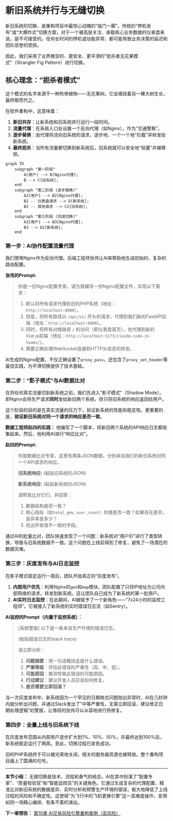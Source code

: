 # 新旧系统并行与无缝切换

新旧系统的切换，是重构项目中最惊心动魄的“临门一脚”。传统的“停机发布”或“大爆炸式”切换方案，对于一个被高层关注、承载核心业务数据的仪表盘来说，是不可接受的。任何长时间的停机或功能异常，都可能导致业务决策的延迟和团队信誉的受损。

因此，我们采用了业界推崇的、更安全、更平滑的“扼杀者无花果模式”（Strangler Fig Pattern）进行切换。

## 核心理念：“扼杀者模式”

这个模式的名字来源于一种热带植物——无花果树。它会缠绕着另一棵大树生长，最终取而代之。

在软件重构中，这意味着：
1.  **新旧共存**：让新系统和旧系统并行运行一段时间。
2.  **流量代理**：在系统入口处设置一个反向代理（如Nginx），作为“交通警察”。
3.  **逐步替换**：由代理将流向旧系统的请求，逐步地、一个一个地“拦截”并转发给新系统。
4.  **最终扼杀**：当所有流量都切换到新系统后，旧系统就可以安全地“枯萎”并被移除。

```mermaid
graph TD
    subgraph "第一阶段"
        A[用户] --> B[Nginx代理];
        B --> C[旧系统];
    end
    subgraph "第二阶段 (逐步替换)"
        A2[用户] --> B2[Nginx代理];
        B2 -- 仪表盘请求 --> D[新系统];
        B2 -- 其他请求 --> C2[旧系统];
    end
    subgraph "第三阶段 (完成切换)"
        A3[用户] --> B3[Nginx代理];
        B3 --> D2[新系统];
    end
```

### 第一步：AI协作配置流量代理

我们使用Nginx作为反向代理。后端工程师张伟让AI来帮助他生成初始的、复杂的路由配置。

**张伟的Prompt:**
> 你是一位Nginx配置专家。请为我编写一份Nginx配置文件，实现以下需求：
>
> 1.  默认将所有请求代理到旧的PHP系统（地址：`http://localhost:8080`）。
> 2.  但是，将所有路径以 `/api/v1/` 开头的请求，代理到我们新的FastAPI后端（地址：`http://localhost:8000`）。
> 3.  同时，将所有对根路径 `/` 的访问（即仪表盘首页），也代理到新的Vue.js前端（地址：`http://localhost:5173/claude-code-in-teams/`）。
> 4.  需要正确处理WebSocket连接和HTTP头信息的转发。

AI生成的Nginx配置，不仅正确设置了`proxy_pass`，还包含了`proxy_set_header`等最佳实践，为平滑切换提供了技术基础。

### 第二步：“影子模式”与AI数据比对

在将任何真实流量切到新系统之前，我们先进入“影子模式”（Shadow Mode）。即Nginx会将生产请求**同时**发给新旧两个系统，但只将旧系统的响应返回给用户。

这个阶段的目的是在真实流量的压力下，验证新系统的性能和稳定性。更重要的是，**验证新旧系统对同一个请求的响应是否一致**。

**数据工程师赵四的实践：**
他编写了一个脚本，将新旧两个系统的API响应日志都收集起来。然后，他利用AI进行“响应比对”。

**赵四的Prompt:**
> 你是数据比对专家。这里有两条JSON数据，分别来自我们的新旧系统对同一个API请求的响应。
>
> **旧系统响应:**
> (粘贴旧系统的JSON)
>
> **新系统响应:**
> (粘贴新系统的JSON)
>
> 请帮我比对它们，并回答：
> 1.  数据结构是否一致？
> 2.  核心指标（如`total_gmv`, `user_count`）的值是否一致？如果存在差异，差异率是多少？
> 3.  找出所有值不一致的字段。

通过AI的批量比对，团队快速发现了一个问题：新系统对“用户ID”进行了类型转换，导致与旧系统数据不一致。这个问题在上线前得到了修复，避免了一场潜在的数据灾难。

### 第三步：灰度发布与AI日志监控

在影子模式稳定运行一周后，团队开始真正的“灰度发布”。

1.  **内部用户优先**：利用Nginx的`geo`和`map`模块，团队配置了只将IP地址为公司内部网络的请求，转发到新系统。这让团队自己成为了新系统的第一批用户。
2.  **AI实时日志监控**：在此期间，AI被赋予了一个新角色——“7x24小时的监控工程师”。它被接入了新系统的实时错误日志流（如Sentry）。

**AI监控的Prompt（内置于监控系统）：**
> [系统警报] 以下是一条来自生产环境的错误日志。
>
> (粘贴错误日志的stack trace)
>
> 请立即分析：
> 1.  **问题摘要**：用一句话概括这是什么错误。
> 2.  **严重等级**：评估此错误的严重性（高、中、低）。
> 3.  **可能原因**：推测导致此错误的可能原因。
> 4.  **行动建议**：建议开发人员应该如何修复。
> 5.  **是否需要立即回滚？**

当一次灰度发布中，新系统因为一个罕见的日期格式问题抛出异常时，AI在几秒钟内就分析出问题，并通过Slack发出了“中等严重性，无需立即回滚，建议修正日期处理逻辑”的警报，让值班的张伟可以从容地进行热修复。

### 第四步：全量上线与旧系统下线

在灰度发布范围从内部用户逐步扩大到1%、10%、50%，并最终达到100%后，新系统稳定运行了两周。至此，切换过程已宣告成功。

旧的PHP系统终于可以被光荣地关闭，相关的服务器资源也被释放。整个重构项目画上了圆满的句号。

---

**本节小结：** 无缝切换是技术、流程和勇气的结合。AI在其中扮演了“配置专家”、“质量校验官”和“智能监控员”的关键角色。它通过生成复杂的代理配置、精准比对新旧系统的数据差异、实时分析和预警生产环境的错误，极大地降低了上线过程的风险和不确定性。这使得“为飞行中的飞机更换引擎”这一高难度操作，变得如同一场精心编排、有条不紊的演出。

**下一章预告：** [第10章 AI交易风险引擎重构案例（高风险）](part4/chapter10.md)